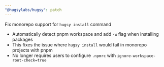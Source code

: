 ```yaml
---
"@hugsylabs/hugsy": patch
---
```


Fix monorepo support for `hugsy install` command

- Automatically detect pnpm workspace and add `-w` flag when installing packages
- This fixes the issue where `hugsy install` would fail in monorepo projects with pnpm
- No longer requires users to configure `.npmrc` with `ignore-workspace-root-check=true`